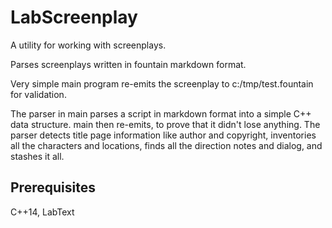 # LabScreenplay

A utility for working with screenplays.

Parses screenplays written in fountain markdown format.

Very simple main program re-emits the screenplay to c:/tmp/test.fountain for validation.

The parser in main parses a script in markdown format into a simple C++ data structure. main then re-emits, to prove that it didn't lose anything. The parser detects title page information like author and copyright, inventories all the characters and locations, finds all the direction notes and dialog, and stashes it all.

## Prerequisites

C++14, LabText
